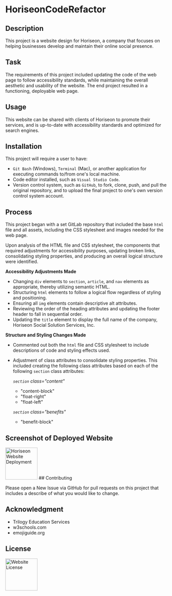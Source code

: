 # HoriseonCodeRefactor

## Description

This project is a website design for Horiseon, a company that focuses on helping businesses develop and maintain their online social presence.

## Task

The requirements of this project included updating the code of the web page to follow accessibility standards, while maintaining the overall aesthetic and usability of the website.  The end project resulted in a functioning, deployable web page.

## Usage

This website can be shared with clients of Horiseon to promote their services, and is up-to-date with accessibility standards and optimized for search engines.

## Installation

This project will require a user to have:
* `Git Bash` (Windows), `Terminal` (Mac), or another application for executing commands to/from one's local machine.
* Code editor installed, such as `Visual Studio Code`.
* Version control system, such as `GitHub`, to fork, clone, push, and pull the original repository, and to upload the final project to one's own version control system account.

## Process

This project began with a set GitLab repository that included the base `html` file and all assets, including the CSS stylesheet and images needed for the web page.

Upon analysis of the HTML file and CSS stylesheet, the components that required adjustments for accessibility purposes, updating broken links, consolidating styling properties, and producing an overall logical structure were identified.

**Accessibility Adjustments Made**

* Changing `div` elements to `section`, `article`, and `nav` elements as appropriate, thereby utilizing semantic HTML.
* Structuring `html` elements to follow a logical flow regardless of styling and positioning.
* Ensuring all `img` elements contain descriptive alt attributes.
* Reviewing the order of the heading attributes and updating the footer header to fall in sequential order.
* Updating the `title` element to display the full name of the company, Horiseon Social Solution Services, Inc.

**Structure and Styling Changes Made**

* Commented out both the `html` file and CSS stylesheet to include descriptions of code and styling effects used.
* Adjustment of class attributes to consolidate styling properties.  This included creating the following class attributes based on each of the following `section` class attributes:

    *`section` class="content"*
    - "content-block"
    - "float-right"
    - "float-left"
    
    *`section` class="benefits"*
    - "benefit-block"

## Screenshot of Deployed Website

<img src="HoriseonCodeRefactor/Screenshot_Horiseon.jpg" width="100" alt="Horiseon Website Deployment">
## Contributing

Please open a New Issue via GitHub for pull requests on this project that includes a describe of what you would like to change.

## Acknowledgment

* Trilogy Education Services
* w3schools.com
* emojiguide.org

## License

<img src="HoriseonCodeRefactor/Licence.png" width="100" alt="Website License">